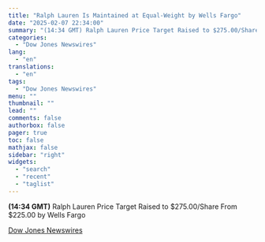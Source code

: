 ```yaml
---
title: "Ralph Lauren Is Maintained at Equal-Weight by Wells Fargo"
date: "2025-02-07 22:34:00"
summary: "(14:34 GMT) Ralph Lauren Price Target Raised to $275.00/Share From $225.00 by Wells Fargo"
categories:
  - "Dow Jones Newswires"
lang:
  - "en"
translations:
  - "en"
tags:
  - "Dow Jones Newswires"
menu: ""
thumbnail: ""
lead: ""
comments: false
authorbox: false
pager: true
toc: false
mathjax: false
sidebar: "right"
widgets:
  - "search"
  - "recent"
  - "taglist"
---
```


**(14:34 GMT)** Ralph Lauren Price Target Raised to $275.00/Share From $225.00 by Wells Fargo

[Dow Jones Newswires](https://www.tradingview.com/news/DJN_DN20250207006975:0/)
